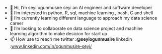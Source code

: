 - 👋 Hi, I’m seyi ogunmusire seyi an AI engineer and software developer
- 👀 I’m interested in python, R, sql, machine learning , bash, C and shell
- 🌱 I’m currently learning different language to approach my data science career 
- 💞️ I’m looking to collaborate on data science project and machine learning algorithm to make desicion for start up
- 📫 How use to reach me twitter :**@seyiogunmusire** linkedin :www.linkedin.com/in/ogunmusire-seyi/  

<!---
Theideabased/Theideabased is a ✨ special ✨ repository because its `README.md` (this file) appears on your GitHub profile.
You can click the Preview link to take a look at your changes.
--->
